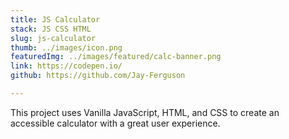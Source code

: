 ```yaml
---
title: JS Calculator 
stack: JS CSS HTML
slug: js-calculator
thumb: ../images/icon.png
featuredImg: ../images/featured/calc-banner.png
link: https://codepen.io/
github: https://github.com/Jay-Ferguson

---
```


This project uses Vanilla JavaScript, HTML, and CSS to create an accessible calculator with a great user experience. 
